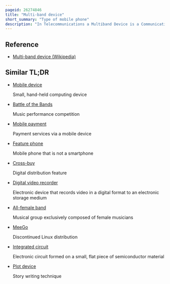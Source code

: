 ```yaml
---
pageid: 26274846
title: "Multi-band device"
short_summary: "Type of mobile phone"
description: "In Telecommunications a Multiband Device is a Communication Device that supports multiple Radio Frequency Bands. All Devices that have more than one Channel Use multiple Frequencies a Band is a Group of Frequencies containing many Channels. Multiple Bands of mobile Devices Support roaming between different Regions where different Standards are used for mobile Phone Services. Where the Bands are widely separated in Frequency, parallel Transmit and receive signal Path Circuits must be provided, which increases the Cost, Complexity and Power Demand of multi-band Devices."
---
```


## Reference

- [Multi-band device (Wikipedia)](https://en.wikipedia.org/?curid=26274846)

## Similar TL;DR

- [Mobile device](/tldr/en/mobile-device)

  Small, hand-held computing device

- [Battle of the Bands](/tldr/en/battle-of-the-bands)

  Music performance competition

- [Mobile payment](/tldr/en/mobile-payment)

  Payment services via a mobile device

- [Feature phone](/tldr/en/feature-phone)

  Mobile phone that is not a smartphone

- [Cross-buy](/tldr/en/cross-buy)

  Digital distribution feature

- [Digital video recorder](/tldr/en/digital-video-recorder)

  Electronic device that records video in a digital format to an electronic storage medium

- [All-female band](/tldr/en/all-female-band)

  Musical group exclusively composed of female musicians

- [MeeGo](/tldr/en/meego)

  Discontinued Linux distribution

- [Integrated circuit](/tldr/en/integrated-circuit)

  Electronic circuit formed on a small, flat piece of semiconductor material

- [Plot device](/tldr/en/plot-device)

  Story writing technique
